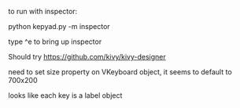 to run with inspector:

python kepyad.py -m inspector

type ^e to bring up inspector

Should try https://github.com/kivy/kivy-designer

need to set size property on VKeyboard object, it seems to default to
700x200

looks like each key is a label object

